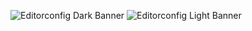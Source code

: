 ![Editorconfig Dark Banner](./assets/banner.svg#only-gh-dark)
![Editorconfig Light Banner](./assets/banner.svg#only-gh-light)

